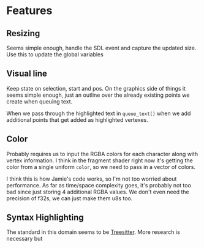 # Features

## Resizing
Seems simple enough, handle the SDL event and capture the updated size. Use this to
update the global variables

## Visual line
Keep state on selection, start and pos. On the graphics side of things it seems simple enough, just an outline over the already existing points we create when queuing text.

When we pass through the highlighted text in `queue_text()` when we add additional 
points that get added as highlighted vertexes.

## Color
Probably requires us to input the RGBA colors for each character along with vertex information.
I think in the fragment shader right now it's getting the color from a single uniform `color`,
so we need to pass in a vector of colors.

I think this is how Jamie's code works, so I'm not too worried about performance. As far as time/space complexity goes, it's probably not too bad
since just storing 4 additional RGBA values. We don't even need the precision of f32s, we can just make them 
u8s too.

## Syntax Highlighting
The standard in this domain seems to be [Treesitter](https://github.com/tree-sitter/tree-sitter/tree/master/highlight). More research is necessary but 